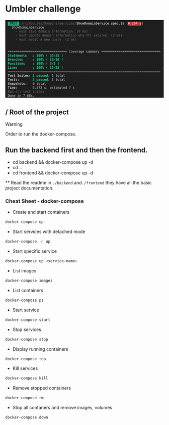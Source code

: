 # Umbler challenge 
![100% Coverage - TDD](tdd_business_rules.png)

## / Root of the project

> [!WARNING]
> Order to run the docker-compose.
## Run the backend first and then the frontend.
- cd backend && docker-compose up -d
- cd ..
- cd frontend && docker-compose up -d
 
** Read the readme in `./backend` and`./frontend` they have all the basic project documentation.

### Cheat Sheet - docker-compose

- Create and start containers
```bash
docker-compose up
```

- Start services with detached mode
```bash
docker-compose -d up
```

- Start specific service
```bash
docker-compose up <service-name>
```

- List images
```bash
docker-compose images
```

- List containers
```bash
docker-compose ps
```

- Start service
```bash
docker-compose start
```

- Stop services
```bash
docker-compose stop
```

- Display running containers
```bash
docker-compose top
```

- Kill services
```bash
docker-compose kill
```

- Remove stopped containers
```bash
docker-compose rm
```

- Stop all contaners and remove images, volumes
```bash
docker-compose down
```